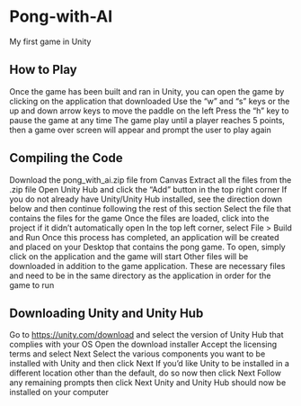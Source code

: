 # Pong-with-AI
My first game in Unity

## How to Play
Once the game has been built and ran in Unity, you can open the game by clicking on the application that downloaded
Use the “w” and “s” keys or the up and down arrow keys to move the paddle on the left
Press the “h” key to pause the game at any time
The game play until a player reaches 5 points, then a game over screen will appear and prompt the user to play again

## Compiling the Code
Download the pong_with_ai.zip file from Canvas
Extract all the files from the .zip file
Open Unity Hub and click the “Add” button in the top right corner
If you do not already have Unity/Unity Hub installed, see the direction down below and then continue following the rest of this section
Select the file that contains the files for the game
Once the files are loaded, click into the project if it didn’t automatically open
In the top left corner, select File > Build and Run
Once this process has completed, an application will be created and placed on your Desktop that contains the pong game. To open, simply click on the application and the game will start
Other files will be downloaded in addition to the game application. These are necessary files and need to be in the same directory as the application in order for the game to run

## Downloading Unity and Unity Hub
Go to https://unity.com/download and select the version of Unity Hub that complies with your OS
Open the download installer
Accept the licensing terms and select Next
Select the various components you want to be installed with Unity and then click Next
If you’d like Unity to be installed in a different location other than the default, do so now then click Next
Follow any remaining prompts then click Next
Unity and Unity Hub should now be installed on your computer
